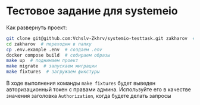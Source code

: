 # Тестовое задание для systemeio

Как развернуть проект:
```bash
git clone git@github.com:Vchslv-Zkhrv/systemio-testtask.git zakharov  # клонируем репозиторий в папку 'zakharov'
cd zakharov  # переходим в папку
cp .env.example .env  # создаем .env
docker compose build  # собираем образы
make up  # поднимаем проект
make migrate  # запускаем миграции
make fixtures  # загружаем фикстуры
```

В ходе выполнения команды `make fixtures` будет выведен авторизационный токен с правами админа.
Используйте его в качестве значения заголовка `Authorization`, когда будете делать запросы
